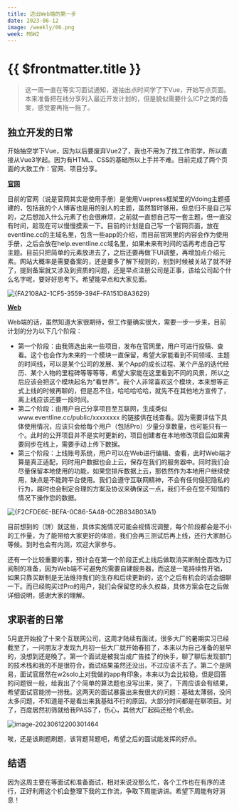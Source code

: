 ```yaml
---
title: 迈出Web端的第一步
date: 2023-06-12
image: /weekly/06.png
week: M6W2
---
```


# {{ $frontmatter.title }} <Badge type="tip" :text="String($frontmatter.date).slice(0,10)" />

> 这一周一直在等实习面试通知，遂抽出点时间学了下Vue，开始写点页面。本来准备把在线分享列入最近开发计划的，但是貌似需要什么ICP之类的备案，感觉要再拖一拖了。
> 

## 独立开发的日常

开始抽空学下Vue，因为以后要废弃Vue2了，我也不用为了找工作而学，所以直接从Vue3学起。因为有HTML、CSS的基础所以上手并不难。目前完成了两个页面的大致工作：官网、项目分享。

<u>**官网**</u>

目前的官网（说是官网其实是使用手册）是使用Vuepress框架里的Vdoing主题搭建的，包括我的个人博客也是用的别人的主题，虽然暂时够用，但总归不是自己写的，之后想加入什么元素了也会很麻烦，之前就一直想自己写一套主题，但一直没有时间，趁现在可以慢慢摸索一下。目前的计划是自己写一个官网页面，放在eventline.cc的主域名里，包含一些app的介绍，而目前官网里的内容会作为使用手册，之后会放在help.eventline.cc域名里，如果未来有时间的话再考虑自己写主题。目前只把简单的元素放进去了，之后还要再做下UI调整，再增加点介绍元素。网站大概率是需要备案的，还是要多了解下规则的，别到时候被关站了就不好了，提到备案就又涉及到资质的问题，还是早点注册公司是正事，该给公司起个什么名字呢，要好好思考下。希望能早点和大家见面。

![{FA2108A2-1CF5-3559-394F-FA151D8A3629}](https://s2.loli.net/2023/06/12/gONEyV3nxjqkaQb.jpg)

<u>**Web**</u>

Web端的话，虽然知道大家很期待，但工作量确实很大，需要一步一步来，目前计划的分为以下几个阶段：

- 第一个阶段：由我筛选出来一些项目，发布在官网里，用户可进行投稿、查看。这个也会作为未来的一个模块一直保留，希望大家能看到不同领域、主题的时间线，可以是某个公司的发展、某个App的成长过程、某个产品的迭代经历、某个人物的里程碑等等等等，希望大家能在这里看到不同的风景，所以之后应该会把这个模块起名为“看世界”。我个人非常喜欢这个模块，本来想等正式上线的时候再聊的，但是忍不住，哈哈哈哈哈，就先不在其他地方宣传了，离上线应该还要一段时间。
- 第二个阶段：由用户自己分享项目至互联网，生成类似www.eventline.cc/public/xxxxxxxx 的链接供在线查看。因为需要评估下具体使用情况，应该只会给每个用户（包括Pro）少量分享数量，也可能只有一个。此时的公开项目并不是实时更新的，项目创建者在本地修改项目后如果需要同步在线上，需要手动上传下数据。
- 第三个阶段：上线账号系统，用户可以在Web进行编辑、查看，此时Web端才算是真正适配，同时用户数据也会上云，保存在我们的服务器中。同时我们会尽量保留本地使用的功能，如果您排斥数据上云，那依然作为本地用户继续使用，缺点是不能跨平台使用。我们会遵守互联网精神，不会有任何侵犯隐私的行为，届时也会制定合理的方案及协议来确保这一点，我们不会在您不知情的情况下操作您的数据。

![{F2CFDE6E-BEFA-0C86-5A48-0C2B834B03A1}](https://s2.loli.net/2023/06/12/EreWJ9HqxD1gKLa.jpg)

目前想到的（饼）就这些，具体实施情况可能会视情况调整，每个阶段都会是不小的工作量，为了能带给大家更好的体验，我们会再三测试后再上线，还行大家耐心等候。到时也会有内测，欢迎大家参与。

还有一个比较重要的事，预计会在第一个阶段正式上线后做取消买断制全面改为订阅制的准备，因为Web端不可避免的需要自建服务器，而这是一笔持续性开销，如果只靠买断制是无法维持我们的生存和后续更新的，这个之后有机会的话会细聊一下。而已经购买过Pro的用户，我们会保留您的永久权益，具体方案会在之后做详细说明，感谢大家的理解。

## 求职者的日常

5月底开始投了十来个互联网公司，这周才陆续有面试，很多大厂的暑期实习已经截至了，一问朋友才发现九月初一些大厂就开始春招了，本来以为自己准备的挺早的，没想到还是晚了。第一个面试是被我当成广告挂了的快手，聊了聊后发现部门的技术栈和我的不是很符合，面试结果虽然还没出，不过应该不去了。第二个是网易，面试官居然在w2solo上对我做的app有印象，本来以为会比较稳，但是回答的问题很一般，给我出了个简单的算法题也没写出来，哭了，下周应该会有结果，希望面试官能捞一捞我。这两天的面试暴露出来我很大的问题：基础太薄弱，没问太多问题，不知道是不是看出来我基础不行的原因，大部分时间都是在聊项目。对了，百度居然初筛就给我PASS了，伤心，其他大厂起码还给个机会。

![image-20230612200301464](https://s2.loli.net/2023/06/12/oYALbfGTeX2mluw.png)

唉，还是该刷题刷题，该背题背题吧，希望之后的面试能发挥的好点。

## 结语

因为这周主要在等面试和准备面试，相对来说没那么忙，各个工作也在有序的进行，正好利用这个机会整理下我的工作流，争取下周能讲讲。希望下周能有好消息！